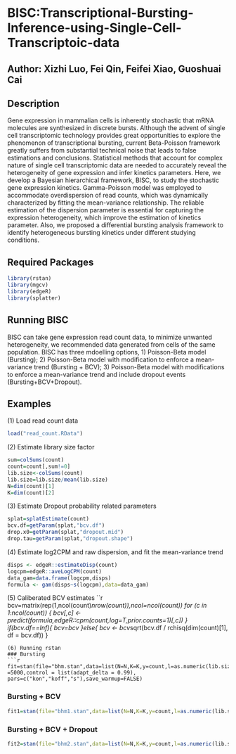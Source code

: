 # BISC:Transcriptional-Bursting-Inference-using-Single-Cell-Transcriptoic-data

## Author: Xizhi Luo, Fei Qin, Feifei Xiao, Guoshuai Cai

## Description
Gene expression in mammalian cells is inherently stochastic that mRNA molecules are synthesized in discrete bursts. Although the advent of single cell transcriptomic technology provides great opportunities to explore the phenomenon of transcriptional bursting, current Beta-Poisson framework greatly suffers from substantial technical noise that leads to false estimations and conclusions. Statistical methods that account for complex nature of single cell transcriptomic data are needed to accurately reveal the heterogeneity of gene expression and infer kinetics parameters.
Here, we develop a Bayesian hierarchical framework, BISC, to study the stochastic gene expression kinetics. Gamma-Poisson model was employed to accommodate overdispersion of read counts, which was dynamically characterized by fitting the mean-variance relationship. The reliable estimation of the dispersion parameter is essential for capturing the expression heterogeneity, which improve the estimation of kinetics parameter. Also, we proposed a differential bursting analysis framework to identify heterogeneous bursting kinetics under different studying conditions.

## Required Packages
```r
library(rstan)
library(mgcv)
library(edgeR)
library(splatter)
```

## Running BISC
BISC can take gene expression read count data, to minimize unwanted heterogeneity, we recommended data generated from cells of the same population. BISC has three mdoelling options, 1) Poisson-Beta model (Bursting); 2) Poisson-Beta model with modification to enforce a mean-variance trend (Bursting + BCV); 3) Poisson-Beta model with modifications to enforce a mean-variance trend and include dropout events (Bursting+BCV+Dropout). 

## Examples
(1) Load read count data
```r
load("read_count.RData")
```
(2) Estimate library size factor
```r
sum=colSums(count)
count=count[,sum!=0]
lib.size<-colSums(count)
lib.size=lib.size/mean(lib.size)
N=dim(count)[1]
K=dim(count)[2]
```
(3) Estimate Dropout probability related parameters
```r
splat=splatEstimate(count)
bcv.df=getParam(splat,"bcv.df")
drop.x0=getParam(splat,"dropout.mid")
drop.tau=getParam(splat,"dropout.shape")
```
(4) Estimate log2CPM and raw dispersion, and fit the mean-variance trend
```r
disps <- edgeR::estimateDisp(count)
logcpm=edgeR::aveLogCPM(count)
data_gam=data.frame(logcpm,disps)
formula <- gam(disps~s(logcpm),data=data_gam)

```
(5) Caliberated BCV estimates
``r
bcv=matrix(rep(1,ncol(count)*nrow(count)),ncol=ncol(count))
for (c in 1:ncol(count)) {
  bcv[,c] <- predict(formula,edgeR::cpm(count,log=T,prior.counts=1)[,c])
}
if(bcv.df==Inf){
  bcv=bcv
}else{
  bcv <- bcv*sqrt(bcv.df / rchisq(dim(count)[1], df = bcv.df))
}
```
(6) Running rstan
### Bursting 
```r
fit=stan(file="bhm.stan",data=list(N=N,K=K,y=count,l=as.numeric(lib.size)),chains=1,iter =5000,control = list(adapt_delta = 0.99),  pars=c("kon","koff","s"),save_warmup=FALSE)
```
### Bursting + BCV
```r
fit1=stan(file="bhm1.stan",data=list(N=N,K=K,y=count,l=as.numeric(lib.size),bcv=bcv),chains=1,iter =5000,control = list(adapt_delta = 0.99),  pars=c("kon","koff","s"),save_warmup=FALSE)
```
### Bursting + BCV + Dropout
```r
fit2=stan(file="bhm2.stan",data=list(N=N,K=K,y=count,l=as.numeric(lib.size),bcv,tau=drop.tau,x0=drop.x0),chains=1,iter =5000,control = list(adapt_delta = 0.99),  pars=c("kon","koff","p","s"),save_warmup=FALSE)
```









